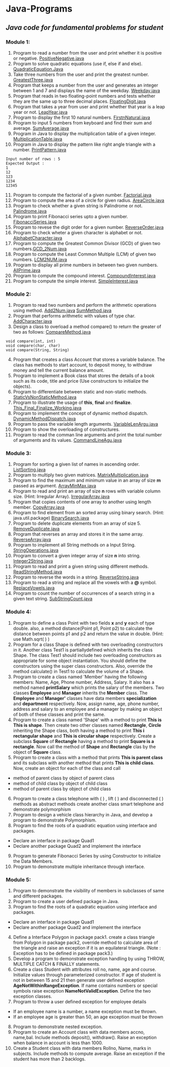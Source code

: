# Java-Programs
## *Java code for fundamental problems for student*
### Module 1:

1. Program to read a number from the user and print whether it is positive or negative. [PositiveNegative.java](https://github.com/SaketJNU/Java-Programs/blob/main/module1/PositiveNegative.java)
2. Program to solve quadratic equations (use if, else if and else).  [QuadraticEquation.Java](https://github.com/SaketJNU/Java-Programs/blob/main/module1/QuadaticEquation.java)
3. Take three numbers from the user and print the greatest number. [GreatestThree.java](https://github.com/SaketJNU/Java-Programs/blob/main/module1/GreatestThree.java)
4. Program that keeps a number from the user and generates an integer between 1 and 7 and displays 
the name of the weekday. [Weekday.java](https://github.com/SaketJNU/Java-Programs/blob/main/module1/Weekday.java)
5. Program that reads in two floating-point numbers and tests whether they are the same up to three decimal places. [FloatingDigit.java](https://github.com/SaketJNU/Java-Programs/blob/main/module1/FloatingDigit.java)
6. Program that takes a year from user and print whether that year is a leap year or not. [LeapYear.java](https://github.com/SaketJNU/Java-Programs/blob/master/module1/LeapYear.java)
7. Program to display the first 10 natural numbers.    [FirstnNatural.java](https://github.com/SaketJNU/Java-Programs/blob/main/module1/FirstnNatural.java)
8. Program to input 5 numbers from keyboard and find their sum and average. [SumAverage.java](https://github.com/SaketJNU/Java-Programs/blob/main/module1/SumAverage.java)
9. Program in Java to display the multiplication table of a given integer. [MultiplicationTable.java](https://github.com/SaketJNU/Java-Programs/blob/main/module1/MultiplicationTable.java)
10. Program in Java to display the pattern like right angle triangle with a number. [PrintPattern.java](https://github.com/SaketJNU/Java-Programs/blob/main/module1/PrintPattern.java)
```
Input number of rows : 5
Expected Output :
1 
12 
123 
1234 
12345
```
11. Program to compute the factorial of a given number. [Factorial.java](https://github.com/SaketJNU/Java-Programs/blob/main/module1/Factorial.java)
12. Program to compute the area of a circle for given radius. [AreaCircle.java](https://github.com/SaketJNU/Java-Programs/blob/main/module1/AreaCircle.java)
13. Program to check whether a given string is Palindrome or not. [Palindrome.java](https://github.com/SaketJNU/Java-Programs/blob/main/module1/Palindrome.java)
14. Program to print Fibonacci series upto a given number. [FibonacciSeries.java](https://github.com/SaketJNU/Java-Programs/blob/main/module1/FibonacciSeries.java)
15. Program to revese the digit order for a given number. [ReverseOrder.java](https://github.com/SaketJNU/Java-Programs/blob/main/module1/ReverseOrder.java)
16. Program to check wheter a given character is alphabet or not. [AlphabetCharacter.java](https://github.com/SaketJNU/Java-Programs/blob/main/module1/AlphabetCharacter.java)
17. Program to compute the Greatest Common Divisor (GCD) of given two numbers.[GCD_2Num.java](https://github.com/SaketJNU/Java-Programs/blob/main/module1/GCD_2Num.java)
18. Program to compute the Least Common Multiple (LCM) of given two numbers. [LCM2NUM.java](https://github.com/SaketJNU/Java-Programs/blob/main/module1/LCM2NUM.java)
19. Program to display all prime numbers in between two given numbers. [AllPrime.java](https://github.com/SaketJNU/Java-Programs/blob/main/module1/AllPrime.java)
20. Program to compute the compound interest. [CompoundInterest.java](https://github.com/SaketJNU/Java-Programs/blob/main/module1/CompoundInterest.java)
21. Program to compute the simple interest. [SimpleInterest.java](https://github.com/SaketJNU/Java-Programs/blob/main/module1/SimpleInterest.java)

### Module 2:

1. Program to read two numbers and perform the arithmetic operations using method. [Add2Num.java](https://github.com/SaketJNU/Java-Programs/blob/main/module2/Add2Num.java)  [SumMethod.java](https://github.com/SaketJNU/Java-Programs/blob/main/module2/SumMethod.java)
2. Program that performs arithmetic with values of type char. [AddCharacter.java](https://github.com/SaketJNU/Java-Programs/blob/main/module2/AddCharacter.java)
3. Design a class to overload a method compare() to return the greater of two as follows: [CompareMethod.java](https://github.com/SaketJNU/Java-Programs/blob/main/module2/CompareMethod.java)
```
void compare(int, int)
void compare(char, char)
void compare(String, String)
```
4. Program that creates a class Account that stores a variable balance. The class has methods to start account, to deposit money, to withdraw money and tell the current balance amount.
5. Program to implement a Book class that stores the details of a book such as its code, title and price (Use constructors to initialize the objects).
6. Program to differentiate between static and non-static methods. [StaticVsNonStaticMethod.java](https://github.com/SaketJNU/Java-Programs/blob/main/module2/StaticVsNonStaticMethod.java)
7. Program to illustrate the usage of **this**, **final** and **finalize**. [This_Final_Finalize_Working.java](https://github.com/SaketJNU/Java-Programs/blob/main/module2/This_Final_Finalize_Working.java)
8. Program to implement the concept of dynamic method dispatch. [DynamicMethodDispatch.java](https://github.com/SaketJNU/Java-Programs/blob/main/module2/DynamicMethodDispatch.java)
9. Program to pass the variable length arguments. [VariableLenArgu.java](https://github.com/SaketJNU/Java-Programs/blob/main/module2/VariableLenArgu.java)
10. Program to show the overloading of constructures.
11. Program to read the comman line arguments and print the total number of arguments and its values. [CommandLineAgu.java](https://github.com/SaketJNU/Java-Programs/blob/main/module2/CommandLineAgu.java)

### Module 3:

1. Program for sorting a given list of names in ascending order.  [ListSorting.java](https://github.com/SaketJNU/Java-Programs/blob/main/module3/ListSorting.java)
2. Program to multiply two given matrices. [MatrixMultiplication.java](https://github.com/SaketJNU/Java-Programs/blob/main/module3/MatrixMultiplication.java)
3. Program to find the maximum and minimum value in an array of size **m** passed as argument. [ArrayMinMax.java](https://github.com/SaketJNU/Java-Programs/blob/main/module3/ArrayMinMax.java)
4. Program to read and print an array of size **n** rows with variable column size. (Hint: Irregular Array). [IrregularArray.java](https://github.com/SaketJNU/Java-Programs/blob/main/module3/IrregularArray.java)
5. Program that copies contents of one array to another using length member.   [CopyArray.java](https://github.com/SaketJNU/Java-Programs/blob/main/module3/CopyArray.java)
6. Program to find element from an sorted array using binary search. (Hint: java.util.package) [BinarySearch.java](https://github.com/SaketJNU/Java-Programs/blob/main/module3/BinarySearch.java)
7. Program to delete duplicate elements from an array of size 5.                           [RemoveDuplicate.java](https://github.com/SaketJNU/JavaPrograms/blob/main/module3/RemoveDuplicate.java)
8. Program that reverses an array and stores it in the same array. [ReverseArray.java](https://github.com/SaketJNU/Java-Programs/blob/main/module3/ReverseArray.java)
9. Program to implement all String methods on a Input String.  [StringOperations.java](https://github.com/SaketJNU/Java-Programs/blob/main/module3/StringOperations.java)
10. Program to convert a given integer array of size **n** into string. [Integer2String.java](https://github.com/SaketJNU/Java-Programs/blob/main/module3/Integer2String.java)
11. Program to read and print a given string using different methods. [ReadStringMethod.java](https://github.com/SaketJNU/Java-Programs/blob/main/module3/ReadStringMethod.java)
12. Program to reverse the words in a string. [ReverseString.java](https://github.com/SaketJNU/Java-Programs/blob/main/module3/ReverseString.java)
13. Program to read a string and replace all the vowels with a **@** symbol. [ReplaceVowels.java](https://github.com/SaketJNU/Java-Programs/blob/main/module3/ReplaceVowels.java)
14. Program to count the number of occurrences of a search string in a given text string. [SubStringCount.java](https://github.com/SaketJNU/Java-Programs/blob/main/module3/SubStringCount.java)

### Module 4:

1. Program to define a class Point with two fields **x** and **y** each of type double. also,  a method 
distance(Point p1, Point p2) to calculate the distance between points p1 and p2 and return the value 
in double. (Hint: use Math.sqrt( ) )
2. Program for a class Shape is defined with two overloading constructors in it. Another class Test1 is partiallydefined which inherits the class Shape. The class Test1 should include two overloading constructors as appropriate for some object instantiation. You should define the constructors using the super class constructors. Also, override the method calculate() in Test1 to calculate the volume of a Shape.
3. Program to create a class named 'Member' having the following members: Name, Age, Phone number, Address, Salary. It also has a method named **printSalary** which prints the salary of the members. Two classes **Employee** and **Manager** inherits the **Member** class. The **Employee** and **Manager'** classes have data members **specialization** and **department** respectively. Now, assign name, age, phone number, address and salary to an employee and a manager by making an object of both of these classes and print the same.
4. Program to create a class named 'Shape' with a method to print **This is This is shape**. Then create two other classes named **Rectangle**, **Circle** inheriting the Shape class, both having a method to print **This i 
rectangular shape** and **This is circular shape** respectively. Create a subclass **Square** of **Rectangle** 
having a method to print **Square is a rectangle**. Now call the method of **Shape** and **Rectangle** clas 
by the object of **Square** class.
5. Program to create a class with a method that prints **This is parent class** and its subclass with another method that prints **This is child class**. Now, create an object for each of the class and call
- method of parent class by object of parent class
- method of child class by object of child class
- method of parent class by object of child class
6. Program to create a class telephone with ( ) , lift ( ) and disconnected ( ) methods as abstract methods create another class smart telephone and demonstrate polymorphism
7. Program to design a vehicle class hierarchy in Java, and develop a program to demonstrate Polymorphism.
8. Program to find the roots of a quadratic equation using interface and packages.
- Declare an interface in package Quad1
- Declare another package Quad2 and implement the interface
9. Program to generate Fibonacci Series by using Constructor to initialize the Data Members.
10. Program to demonstrate multiple inheritance through interface.

### Module 5:

1. Program to demonstrate the visibility of members in subclasses of same and different packages.
2. Program to create a user defined package in Java.
3. Program to find the roots of a quadratic equation using interface and packages.
- Declare an interface in package Quad1
- Declare another package Quad2 and implement the interface
4. Define a Interface Polygon in package pack1. create a class triangle from Polygon in package pack2, override method to calculate area of the triangle and raise an exception if it is an equilateral triangle. (Note : Exception has to be defined in package pack3.)
5. Develop a program to demonstrate exception handling by using THROW, MULTIPLE CATCH & FINALLY statements.
6. Create a class Student with attributes roll no, name, age and course. Initialize values through parameterized constructor. If age of student is not in between 15 and 21 then generate user defined exception **AgeNotWithinRangeException**. If name contains numbers or special symbols raise exception **NameNotValidException**. Define the two exception classes.
7. Program to throw a user defined exception for employee details
- If an employee name is a number, a name exception must be thrown.
- If an employee age is greater than 50, an age exception must be thrown
8. Program to demonstrate nested exception.
9. Program to create an Account class with data members accno, name,bal. Include methods deposit(), withdraw(). Raise an exception when balance in account is less than 1000.
10. Create a Student class with data members Rollno, Name, marks in subjects. Include methods to compute average. Raise an exception if the student has more than 2 backlogs.
